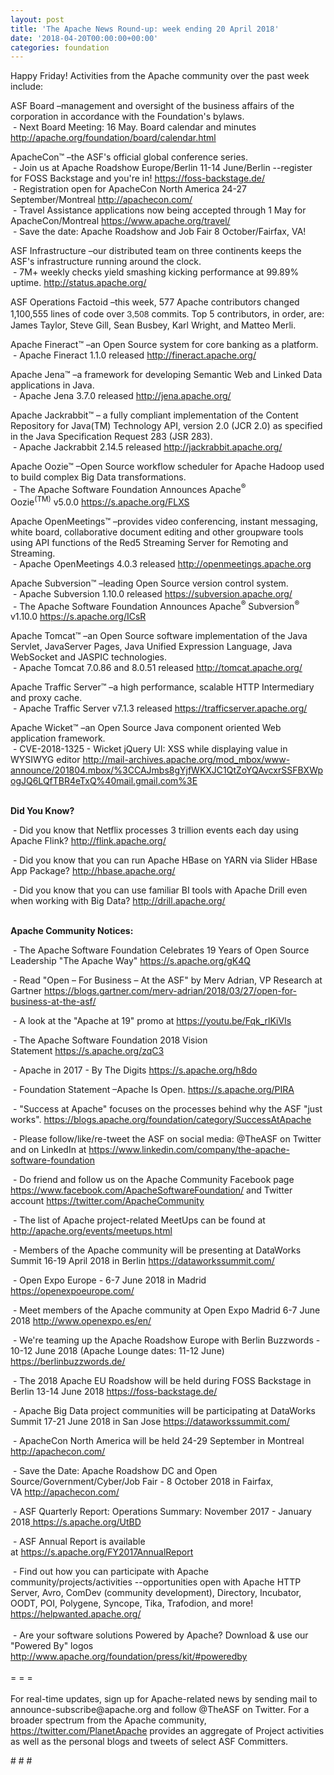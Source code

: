 ```yaml
---
layout: post
title: 'The Apache News Round-up: week ending 20 April 2018'
date: '2018-04-20T00:00:00+00:00'
categories: foundation
---
```

<p>Happy Friday! Activities from the Apache community over the past week include:</p> 
  <p>ASF Board –management and oversight of the business affairs of the corporation in accordance with the Foundation's bylaws.<br />&nbsp;- Next Board Meeting: 16 May. Board calendar and minutes <a href="http://apache.org/foundation/board/calendar.html">http://apache.org/foundation/board/calendar.html</a></p> 
  <p>ApacheCon™ –the ASF's official global conference series.<br />&nbsp;- Join us at Apache Roadshow Europe/Berlin 11-14 June/Berlin --register for FOSS Backstage and you're in!&nbsp;<a href="https://foss-backstage.de/">https://foss-backstage.de/</a><br />&nbsp;- Registration open for ApacheCon North America 24-27 September/Montreal&nbsp;<a href="http://apachecon.com/">http://apachecon.com/</a><br />&nbsp;- Travel Assistance applications now being accepted through 1 May for ApacheCon/Montreal&nbsp;<a href="https://www.apache.org/travel/">https://www.apache.org/travel/</a><br />&nbsp;- Save the date: Apache Roadshow and Job Fair 8 October/Fairfax, VA!<br /></p> 
  <p>ASF Infrastructure –our distributed team on three continents keeps the ASF's infrastructure running around the clock.<br />&nbsp;- 7M+ weekly checks yield smashing kicking performance at 99.89% uptime.&nbsp;<a href="http://status.apache.org/">http://status.apache.org/</a></p> 
  <p>ASF Operations Factoid&nbsp;–this week, 577 Apache contributors changed 1,100,555 lines of code over&nbsp;<span style="color: #333333; font-family: &quot;Helvetica Neue&quot;, Helvetica, Arial, sans-serif; font-size: 14px;">3,</span><wbr style="color: #333333; font-family: &quot;Helvetica Neue&quot;, Helvetica, Arial, sans-serif; font-size: 14px;" /><span style="color: #333333; font-family: &quot;Helvetica Neue&quot;, Helvetica, Arial, sans-serif; font-size: 14px;">508</span>&nbsp;commits. Top 5 contributors, in order, are: James Taylor, Steve Gill, Sean Busbey, Karl Wright, and Matteo Merli.</p> 
  <p> </p> 
  <p>Apache Fineract™ –an Open Source system for core banking as a platform.<br />&nbsp;-&nbsp;Apache Fineract 1.1.0 released&nbsp;<a href="http://fineract.apache.org/">http://fineract.apache.org/</a></p> 
  <p>Apache Jena™ –a framework for developing Semantic Web and Linked Data applications in Java.<br />&nbsp;- Apache Jena 3.7.0 released&nbsp;<a href="http://jena.apache.org/">http://jena.apache.org/</a></p> 
  <p>Apache Jackrabbit™ – a fully compliant implementation of the Content Repository for Java(TM) Technology API, version 2.0 (JCR 2.0) as specified in the Java Specification Request 283 (JSR 283).<br />&nbsp;- Apache Jackrabbit 2.14.5 released&nbsp;<a href="http://jackrabbit.apache.org/">http://jackrabbit.apache.org/</a></p> 
  <p>Apache Oozie™ –Open Source workflow scheduler for Apache Hadoop used to build complex Big Data transformations.<br />&nbsp;- The Apache Software Foundation Announces Apache<sup>®</sup> Oozie<sup>(TM)</sup>&nbsp;v5.0.0&nbsp;<a href="https://s.apache.org/FLXS">https://s.apache.org/FLXS</a></p> 
  <p>Apache OpenMeetings™ –provides video conferencing, instant messaging, white board, collaborative document editing and other groupware tools using API functions of the Red5 Streaming Server for Remoting and Streaming.<br />&nbsp;-&nbsp;Apache OpenMeetings 4.0.3 released&nbsp;<a href="http://openmeetings.apache.org">http://openmeetings.apache.org</a></p> 
  <p>Apache Subversion™ –leading Open Source version control system.<br />&nbsp;- Apache Subversion 1.10.0 released&nbsp;<a href="https://subversion.apache.org/">https://subversion.apache.org/</a><br />&nbsp;- The Apache Software Foundation Announces Apache<sup>®</sup> Subversion<sup>®</sup> v1.10.0 <a href="https://s.apache.org/ICsR">https://s.apache.org/ICsR</a></p> 
  <p><a href="https://subversion.apache.org/"></a>Apache Tomcat™ –an Open Source software implementation of the Java Servlet, JavaServer Pages, Java Unified Expression Language, Java WebSocket and JASPIC technologies.&nbsp;<br />&nbsp;-&nbsp;Apache Tomcat 7.0.86 and 8.0.51 released&nbsp;<a href="http://tomcat.apache.org/">http://tomcat.apache.org/</a></p> 
  <p><a href="http://tomcat.apache.org/"></a>Apache Traffic Server™ –a high performance, scalable HTTP Intermediary and proxy cache.<br />&nbsp;-&nbsp;Apache Traffic Server v7.1.3 released&nbsp;<a href="https://trafficserver.apache.org/">https://trafficserver.apache.org/</a></p> 
  <p>Apache Wicket™ –an Open Source Java component oriented Web application framework.<br />&nbsp;-&nbsp;CVE-2018-1325 - Wicket jQuery UI: XSS while displaying value in WYSIWYG editor&nbsp;<a href="http://mail-archives.apache.org/mod_mbox/www-announce/201804.mbox/%3CCAJmbs8gYjfWKXJC1QtZoYQAvcxrSSFBXWpogJQ6LQfTBR4eTxQ%40mail.gmail.com%3E">http://mail-archives.apache.org/mod_mbox/www-announce/201804.mbox/%3CCAJmbs8gYjfWKXJC1QtZoYQAvcxrSSFBXWpogJQ6LQfTBR4eTxQ%40mail.gmail.com%3E</a><br /><br /></p> 
  <p> </p> 
  <p><strong>Did You Know?</strong></p> 
  <div> 
    <p>&nbsp;- Did you know that Netflix processes 3 trillion events each day using Apache Flink?&nbsp;<a href="http://flink.apache.org/">http://flink.apache.org/</a></p> 
    <p>&nbsp;- Did you know that you can run Apache HBase on YARN via Slider HBase App Package?&nbsp;<a href="http://hbase.apache.org/">http://hbase.apache.org/</a></p> 
    <p>&nbsp;- Did you know that&nbsp;you can use familiar BI tools with Apache Drill even when working with Big Data?&nbsp;<a href="http://drill.apache.org/">http://drill.apache.org/</a><br /><br /></p> 
  </div> 
  <div><strong>Apache Community Notices:</strong></div> 
  <p>&nbsp;- The Apache<span style="font-size: 10.8333px;"> </span>Software Foundation Celebrates 19 Years of Open Source Leadership &quot;The Apache Way&quot;&nbsp;<a href="https://s.apache.org/gK4Q">https://s.apache.org/gK4Q</a></p> 
  <p>&nbsp;- Read &quot;Open – For Business – At the ASF&quot; by Merv Adrian, VP Research at Gartner&nbsp;<a href="https://blogs.gartner.com/merv-adrian/2018/03/27/open-for-business-at-the-asf/">https://blogs.gartner.com/merv-adrian/2018/03/27/open-for-business-at-the-asf/</a><br /></p> 
  <p>&nbsp;- A look at the&nbsp;&quot;Apache at 19&quot; promo at&nbsp;<a href="https://youtu.be/Fqk_rlKiVIs">https://youtu.be/Fqk_rlKiVIs</a></p> 
  <p>&nbsp;- The Apache Software Foundation 2018 Vision Statement&nbsp;<a href="https://s.apache.org/zqC3">https://s.apache.org/zqC3</a></p> 
  <p>&nbsp;- Apache in 2017 - By The Digits&nbsp;<a href="https://s.apache.org/h8do">https://s.apache.org/h8do</a></p> 
  <p>&nbsp;- Foundation Statement –Apache Is Open. <a href="https://s.apache.org/PIRA">https://s.apache.org/PIRA</a></p> 
  <div> 
    <p>&nbsp;- &quot;Success at Apache&quot; focuses on the processes behind why the ASF &quot;just works&quot;. <a href="https://blogs.apache.org/foundation/category/SuccessAtApache">https://blogs.apache.org/foundation/category/SuccessAtApache</a></p> 
  </div> 
  <div> 
    <p>&nbsp;- Please follow/like/re-tweet the ASF on social media: @TheASF on Twitter and on LinkedIn at <a href="https://www.linkedin.com/company/the-apache-software-foundation">https://www.linkedin.com/company/the-apache-software-foundation</a></p> 
    <p>&nbsp;- Do friend and follow us on the Apache Community Facebook page <a href="https://www.facebook.com/ApacheSoftwareFoundation/">https://www.facebook.com/ApacheSoftwareFoundation/</a> and Twitter account <a href="https://twitter.com/ApacheCommunity">https://twitter.com/ApacheCommunity</a></p> 
  </div> 
  <div> 
    <p><a href="https://feathercast.apache.org/"></a></p> 
  </div> 
  <div> 
    <p>&nbsp;- The list of Apache project-related MeetUps can be found at <a href="https://twitter.com/ApacheCommunity">http://apache.org/events/meetups.html</a></p> 
    <p>&nbsp;- Members of the Apache community will be presenting at DataWorks Summit 16-19 April 2018 in Berlin&nbsp;<a href="https://dataworkssummit.com/">https://dataworkssummit.com/</a></p> 
    <p>&nbsp;- Open Expo Europe - 6-7 June 2018 in Madrid <a href="https://openexpoeurope.com/">https://openexpoeurope.com/</a></p> 
    <p>&nbsp;- Meet members of the Apache community at Open Expo Madrid 6-7 June 2018&nbsp;<a href="http://www.openexpo.es/en/">http://www.openexpo.es/en/</a></p> 
    <p>&nbsp;- We're teaming up the Apache Roadshow Europe with Berlin Buzzwords - 10-12 June 2018 (Apache Lounge dates: 11-12 June) <a href="https://berlinbuzzwords.de/">https://berlinbuzzwords.de/</a></p> 
    <p>&nbsp;- The 2018 Apache EU Roadshow will be held during FOSS Backstage in Berlin 13-14 June 2018&nbsp;<a href="https://foss-backstage.de/">https://foss-backstage.de/</a></p> 
  </div> 
  <div> 
    <p>&nbsp;- Apache Big Data project communities will be participating at DataWorks Summit 17-21 June 2018 in San Jose <a href="https://dataworkssummit.com/">https://dataworkssummit.com/</a></p> 
    <p>&nbsp;- ApacheCon North America&nbsp;will be held 24-29 September in Montreal <a href="http://apachecon.com/">http://apachecon.com/</a></p> 
    <p>&nbsp;- Save the Date: Apache Roadshow DC and Open Source/Government/Cyber/Job Fair - 8 October 2018 in Fairfax, VA&nbsp;<a href="http://apachecon.com/">http://apachecon.com/</a></p> 
    <p>&nbsp;- ASF Quarterly Report: Operations Summary: November 2017 - January 2018<a href="https://s.apache.org/UtBD">&nbsp;https://s.apache.org/UtBD</a></p> 
  </div> 
  <div> 
    <p>&nbsp;- ASF Annual Report is available at&nbsp;<a href="https://s.apache.org/FY2017AnnualReport">https://s.apache.org/FY2017AnnualReport</a></p> 
  </div> 
  <div>&nbsp;- Find out how you can participate with Apache community/projects/activities --opportunities open with Apache HTTP Server, Avro, ComDev (community development), Directory, Incubator, OODT, POI, Polygene, Syncope, Tika, Trafodion, and more! <a href="https://helpwanted.apache.org/">https://helpwanted.apache.org/</a></div> 
  <div><br /></div> 
  <div>&nbsp;- Are your software solutions Powered by Apache? Download &amp; use our &quot;Powered By&quot; logos <a href="http://www.apache.org/foundation/press/kit/#poweredby">http://www.apache.org/foundation/press/kit/#poweredby</a></div> 
  <div><br /></div> 
  <div>= = =</div> 
  <div><br /></div> 
  <div>For real-time updates, sign up for Apache-related news by sending mail to announce-subscribe@apache.org and follow @TheASF on Twitter. For a broader spectrum from the Apache community, <a href="https://twitter.com/PlanetApache">https://twitter.com/PlanetApache</a> provides an aggregate of Project activities as well as the personal blogs and tweets of select ASF Committers.</div> 
  <p># # #</p>
